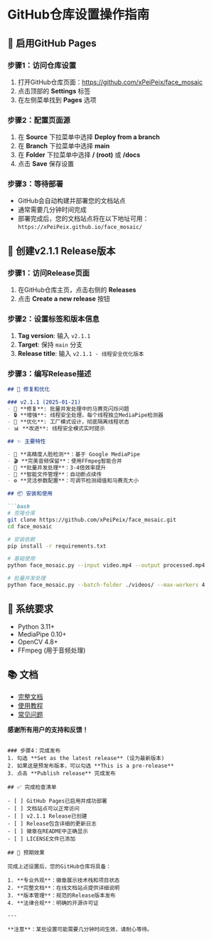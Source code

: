 # GitHub仓库设置操作指南

## 📄 启用GitHub Pages

### 步骤1：访问仓库设置
1. 打开GitHub仓库页面：https://github.com/xPeiPeix/face_mosaic
2. 点击顶部的 **Settings** 标签
3. 在左侧菜单找到 **Pages** 选项

### 步骤2：配置页面源
1. 在 **Source** 下拉菜单中选择 **Deploy from a branch**
2. 在 **Branch** 下拉菜单中选择 **main**
3. 在 **Folder** 下拉菜单中选择 **/ (root)** 或 **/docs**
4. 点击 **Save** 保存设置

### 步骤3：等待部署
- GitHub会自动构建并部署您的文档站点
- 通常需要几分钟时间完成
- 部署完成后，您的文档站点将在以下地址可用：
  `https://xPeiPeix.github.io/face_mosaic/`

## 🚀 创建v2.1.1 Release版本

### 步骤1：访问Release页面
1. 在GitHub仓库主页，点击右侧的 **Releases** 
2. 点击 **Create a new release** 按钮

### 步骤2：设置标签和版本信息
1. **Tag version**: 输入 `v2.1.1`
2. **Target**: 保持 `main` 分支
3. **Release title**: 输入 `v2.1.1 - 线程安全优化版本`

### 步骤3：编写Release描述
```markdown
## 🔧 修复和优化

### v2.1.1 (2025-01-21)
- 🔧 **修复**: 批量并发处理中的马赛克闪烁问题
- 🔒 **增强**: 线程安全处理，每个线程独立MediaPipe检测器
- 💪 **优化**: 工厂模式设计，彻底隔离线程状态
- 📊 **改进**: 线程安全模式实时提示

## ✨ 主要特性

- 🎯 **高精度人脸检测**：基于 Google MediaPipe
- 🎬 **完美音频保留**：使用FFmpeg智能合并
- 🚀 **批量并发处理**：3-4倍效率提升
- 📁 **智能文件管理**：自动断点续传
- ⚙️ **灵活参数配置**：可调节检测阈值和马赛克大小

## 📦 安装和使用

```bash
# 克隆仓库
git clone https://github.com/xPeiPeix/face_mosaic.git
cd face_mosaic

# 安装依赖
pip install -r requirements.txt

# 基础使用
python face_mosaic.py --input video.mp4 --output processed.mp4

# 批量并发处理
python face_mosaic.py --batch-folder ./videos/ --max-workers 4
```

## 🔧 系统要求

- Python 3.11+
- MediaPipe 0.10+
- OpenCV 4.8+
- FFmpeg (用于音频处理)

## 📚 文档

- [完整文档](https://xPeiPeix.github.io/face_mosaic/)
- [使用教程](README.md)
- [常见问题](docs/faq.md)

**感谢所有用户的支持和反馈！**
```

### 步骤4：完成发布
1. 勾选 **Set as the latest release** (设为最新版本)
2. 如果这是预发布版本，可以勾选 **This is a pre-release**
3. 点击 **Publish release** 完成发布

## ✅ 完成检查清单

- [ ] GitHub Pages已启用并成功部署
- [ ] 文档站点可以正常访问
- [ ] v2.1.1 Release已创建
- [ ] Release包含详细的更新日志
- [ ] 徽章在README中正确显示
- [ ] LICENSE文件已添加

## 🎯 预期效果

完成上述设置后，您的GitHub仓库将具备：

1. **专业外观**：徽章展示技术栈和项目状态
2. **完整文档**：在线文档站点提供详细说明
3. **版本管理**：规范的Release版本发布
4. **法律合规**：明确的开源许可证

---

**注意**：某些设置可能需要几分钟时间生效，请耐心等待。 